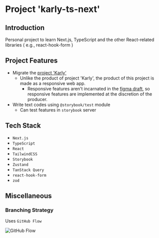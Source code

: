 # Project 'karly-ts-next'

## Introduction

Personal project to learn Next.js, TypeScript and the other React-related
libraries ( e.g., react-hook-form )

## Project Features

- Migrate the [project 'Karly'](https://github.com/DragonTiger92/Karly)
  - Unlike the product of project 'Karly', the product of this project is made
    as a responsive web app.
    - Responsive features aren't incarnated in the
      [figma draft](https://www.figma.com/design/Jm4FOBWLsQxsrZvn5LZOgI/%EB%A7%88%EC%BC%93%EC%B9%BC%EB%A6%AC?node-id=365-2825&t=ZNEZJtnwkyYX8SL2-1),
      so responsive features are implemented at the discretion of the producer.
- Write text codes using `@storybook/test` module
  - Can test features in `storybook` server

## Tech Stack

- `Next.js`
- `TypeScript`
- `React`
- `TailwindCSS`
- `Storybook`
- `Zustand`
- `TanStack Query`
- `react-hook-form`
- `zod`

## Miscellaneous

### Branching Strategy

Uses `GitHub Flow`

![GitHub Flow](https://github.com/user-attachments/assets/4e280cf9-676e-491a-ace3-f79cc4c99f8f)
